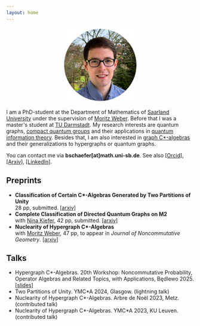 ```yaml
---
layout: home
---
```


<p style="text-align: center;"><img src="portrait_circle_frame3.png" alt="Beschreibung" style="width: 200px; height: auto;"></p>


I am a PhD-student at the Department of Mathematics of <a href="https://www.uni-saarland.de/start.html"> Saarland University</a> under the supervision of <a href="https://www.uni-saarland.de/lehrstuhl/weber-moritz/team/moritz-weber.html">Moritz Weber</a>. 
Before that I was a master's student at <a href="https://www.mathematik.tu-darmstadt.de">TU Darmstadt</a>. My research interests are quantum graphs, <a href="https://en.wikipedia.org/wiki/Compact_quantum_group">compact quantum groups</a> and their applications in <a href="https://en.wikipedia.org/wiki/Quantum_information">quantum information theory</a>. Besides that, I am also interested in <a href="https://en.wikipedia.org/wiki/Graph_C*-algebra">graph C\*-algebras</a> and their generalizations to hypergraphs or quantum graphs.

You can contact me via <b>bschaefer[at]math.uni-sb.de</b>. See also <a href="https://orcid.org/0009-0000-4966-7736">[Orcid]</a>, <a href="https://arxiv.org/search/math?query=Schäfer%2C+Björn&searchtype=author&abstracts=show&order=-announced_date_first&size=50">[Arxiv]</a>, <a href="https://www.linkedin.com/in/björn-schäfer-a7a5bb351/">[LinkedIn]</a>.


## Preprints

- **Classification of Certain C\*-Algebras Generated by Two Partitions of Unity** \
28 pp, submitted. [[arxiv]](https://arxiv.org/abs/2509.01309)
- **Complete Classification of Directed Quantum Graphs on M2** \
with [Nina Kiefer](https://www.uni-saarland.de/lehrstuhl/weber-moritz/team/nina-kiefer.html), 42 pp, submitted. [[arxiv]](https://arxiv.org/abs/2507.15534)
- **Nuclearity of Hypergraph C\*-Algebras** \
with [Moritz Weber](https://www.uni-saarland.de/lehrstuhl/weber-moritz/team/moritz-weber.html), 47 pp, to appear in *Journal of Noncommutative Geometry*. [[arxiv]](https://arxiv.org/abs/2405.10044)

## Talks

- Hypergraph C*-Algebras. 20th Workshop: Noncommutative Probability, Operator Algebras and Related Topics, with Applications, Będlewo 2025. [[slides]](talks/hypergraph_Bedlewo_2507_handout.pdf)
- Two Partitions of Unity. YMC\*A 2024, Glasgow. (lightning talk)
- Nuclearity of Hypergraph C\*-Algebras. Arbre de Noël 2023, Metz. (contributed talk)
- Nuclearity of Hypergraph C\*-Algebras. YMC\*A 2023, KU Leuven. (contributed talk)

